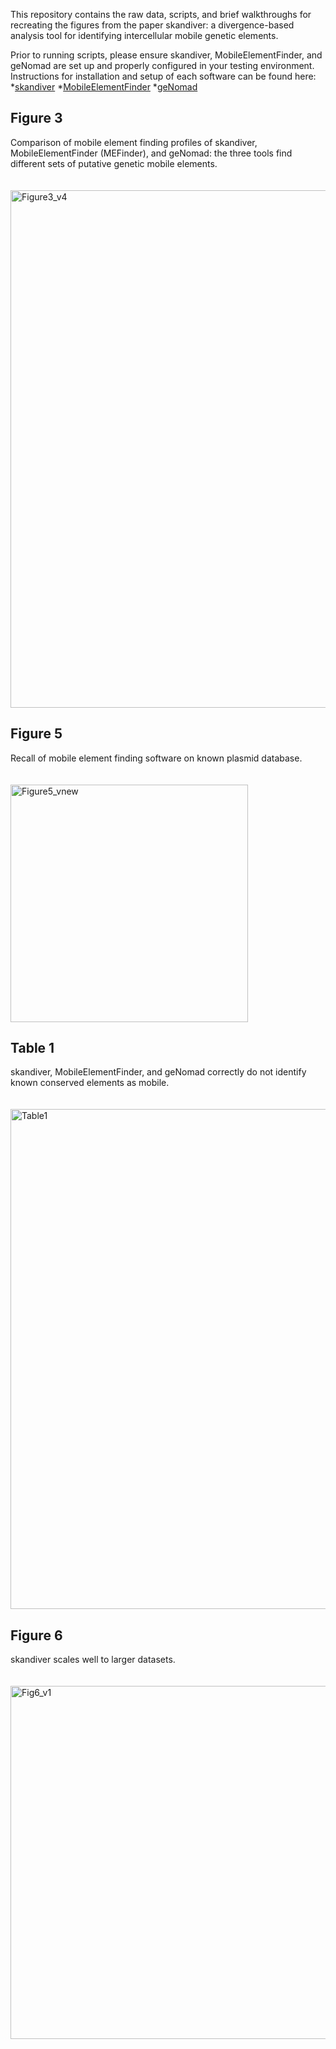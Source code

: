 This repository contains the raw data, scripts, and brief walkthroughs for recreating the figures from the paper skandiver: a divergence-based analysis tool for identifying intercellular mobile genetic elements. 

Prior to running scripts, please ensure skandiver, MobileElementFinder, and geNomad are set up and properly configured in your testing environment. Instructions for installation and setup of each software can be found here: 
*[skandiver](https://github.com/YoukaiFromAccounting/skandiver/tree/main)
*[MobileElementFinder](https://pypi.org/project/MobileElementFinder/)
*[geNomad](https://portal.nersc.gov/genomad/quickstart.html)

## Figure 3
Comparison of mobile element finding profiles of skandiver, MobileElementFinder (MEFinder), and geNomad: the three tools find different sets of putative genetic mobile elements. 
<br />
<br />
<br />
<img width="828" alt="Figure3_v4" src="https://github.com/YoukaiFromAccounting/skandiver-paper-figures/assets/14861442/0de8c897-413a-4371-b869-9486e2b292ae">

## Figure 5
Recall of mobile element finding software on known plasmid database.
<br />
<br />
<br />
<img width="380" alt="Figure5_vnew" src="https://github.com/YoukaiFromAccounting/skandiver-paper-figures/assets/14861442/9791bdfd-8533-4316-aaaa-da99d3016545">

## Table 1
skandiver, MobileElementFinder, and geNomad correctly do not identify known conserved elements as mobile.
<br />
<br />
<br />
<img width="800" alt="Table1" src="https://github.com/YoukaiFromAccounting/skandiver-paper-figures/assets/14861442/b46d762b-4e25-4261-8e53-7ee001fd600e">


## Figure 6
skandiver scales well to larger datasets.
<br />
<br />
<br />
<img width="565" alt="Fig6_v1" src="https://github.com/YoukaiFromAccounting/skandiver-paper-figures/assets/14861442/4ef40dce-38cb-4046-bee9-570b263aa6af">

